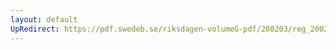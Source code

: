 ```yaml
---
layout: default
UpRedirect: https://pdf.swedeb.se/riksdagen-volumeG-pdf/200203/reg_200203/reg_200203_0018.pdf
---
```

